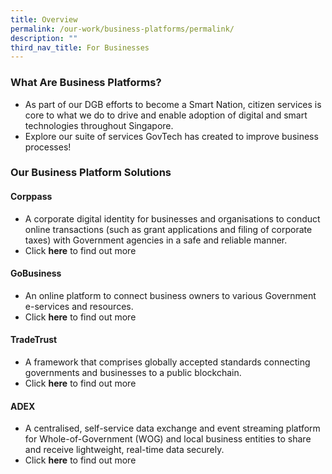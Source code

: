 ```yaml
---
title: Overview
permalink: /our-work/business-platforms/permalink/
description: ""
third_nav_title: For Businesses
---
```

### **What Are Business Platforms?**

* As part of our DGB efforts to become a Smart Nation, citizen services is core to what we do to drive and enable adoption of digital and smart technologies throughout Singapore. 
* Explore our suite of services GovTech has created to improve business processes!

### **Our Business Platform Solutions**
 
#### **Corppass**
 * A corporate digital identity for businesses and organisations to conduct online transactions (such as grant applications and filing of corporate taxes) with Government agencies in a safe and reliable manner.  
 * Click **here** to find out more

#### **GoBusiness**
 * An online platform to connect business owners to various Government e-services and resources.  
* Click **here** to find out more

#### **TradeTrust**
 * A framework that comprises globally accepted standards connecting governments and businesses to a public blockchain.  
* Click **here** to find out more

#### **ADEX**
 * A centralised, self-service data exchange and event streaming platform for Whole-of-Government (WOG) and local business entities to share and receive lightweight, real-time data securely.  
 * Click **here** to find out more